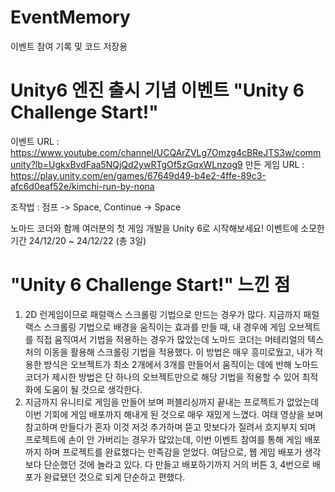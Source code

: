 # EventMemory
이벤트 참여 기록 및 코드 저장용

# Unity6 엔진 출시 기념 이벤트 "Unity 6 Challenge Start!"
이벤트 URL : https://www.youtube.com/channel/UCQArZVLg7Omzg4cBReJTS3w/community?lb=UgkxBvdFaa5NQjQd2ywRTgOf5zGqxWLnzog9
만든 게임 URL : https://play.unity.com/en/games/67649d49-b4e2-4ffe-89c3-afc6d0eaf52e/kimchi-run-by-nona

조작법 : 점프 -> Space,  Continue -> Space

노마드 코더와 함께 여러분의 첫 게임 개발을 Unity 6로 시작해보세요!
이벤트에 소모한 기간 24/12/20 ~ 24/12/22 (총 3일)

# "Unity 6 Challenge Start!" 느낀 점
1. 2D 런게임이므로 패럴랙스 스크롤링 기법으로 만드는 경우가 많다.
   지금까지 패럴랙스 스크롤링 기법으로 배경을 움직이는 효과를 만들 때,
   내 경우에 게임 오브젝트를 직접 움직여서 기법을 적용하는 경우가 많았는데 노마드 코더는 머테리얼의 텍스처의 이동을 활용해 스크롤링 기법을 적용했다.
   이 방법은 매우 흥미로웠고, 내가 적용한 방식은 오브젝트가 최소 2개에서 3개를 만들어서 움직이는 데에 반해
   노마드 코더가 제시한 방법은 단 하나의 오브젝트만으로 해당 기법을 적용할 수 있어 최적화에 도움이 될 것으로 생각한다.
2. 지금까지 유니티로 게임을 만들어 보며 퍼블리싱까지 끝내는 프로젝트가 없었는데 이번 기회에 게임 배포까지 해내게 된 것으로 매우 재밌게 느꼈다.
   여태 영상을 보며 참고하며 만들다가 혼자 이것 저것 추가하며 뜯고 맛보다가 질려서 흐지부지 되며 프로젝트에 손이 안 가버리는 경우가 많았는데,
   이번 이벤트 참여를 통해 게임 배포까지 하며 프로젝트를 완료했다는 만족감을 얻었다.
   여담으로, 웹 게임 배포가 생각보다 단순했던 것에 놀라고 있다. 다 만들고 배포하기까지 거의 버튼 3, 4번으로 배포가 완료됐던 것으로 되게 단순하고 편했다.
